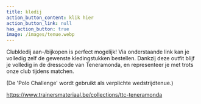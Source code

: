 ```yaml
---
title: kledij
action_button_content: klik hier
action_button_link: null
has_action_button: true
image: /images/tenue.webp
---
```

C﻿lubkledij aan-/bijkopen is perfect mogelijk! Via onderstaande link kan je volledig zelf de gewenste kledingstukken bestellen. Dankzij deze outfit blijf je volledig in de dresscode van Teneramonda, en representeer je met trots onze club tijdens matchen. 

(﻿De 'Polo Challenge' wordt gebruikt als verplichte wedstrijdtenue.)

https://www.trainersmateriaal.be/collections/ttc-teneramonda